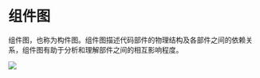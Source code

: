 # 组件图

组件图，也称为构件图。组件图描述代码部件的物理结构及各部件之间的依赖关系，组件图有助于分析和理解部件之间的相互影响程度。

![](https://img1.zlogs.net/20/20200117211035.png)